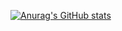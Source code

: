 [![Anurag's GitHub stats](https://github-readme-stats.vercel.app/api?username=TesyarRAz)](https://github.com/anuraghazra/github-readme-stats)
